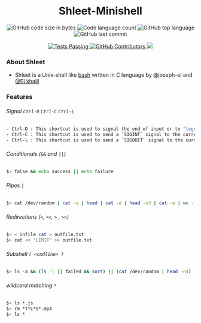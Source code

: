<h1 align="center">
	Shleet-Minishell
</h1>

<p align="center">
	<img alt="GitHub code size in bytes" src="https://img.shields.io/github/languages/code-size/joseph-el/Shleet-Minishell?color=lightblue" />
	<img alt="Code language count" src="https://img.shields.io/github/languages/count/joseph-el/Shleet-Minishell?color=yellow" />
	<img alt="GitHub top language" src="https://img.shields.io/github/languages/top/joseph-el/Shleet-Minishell?color=blue" />
	<img alt="GitHub last commit" src="https://img.shields.io/github/last-commit/joseph-el/Shleet-Minishell?color=green" />

</p>
  <p align="center">
    <a href="https://github.com/anuraghazra/github-readme-stats/actions">
      <img alt="Tests Passing" src="https://github.com/anuraghazra/github-readme-stats/workflows/Test/badge.svg" />
    </a>
    <a href="https://github.com/anuraghazra/github-readme-stats/graphs/contributors">
      <img alt="GitHub Contributors" src="https://img.shields.io/github/contributors/anuraghazra/github-readme-stats" />
    </a>
    <a href="https://codecov.io/gh/anuraghazra/github-readme-stats">
      <img src="https://codecov.io/gh/anuraghazra/github-readme-stats/branch/master/graph/badge.svg" />
    </a>
  </p>
  
### About Shleet
- Shleet is a Unix-shell like [bash](https://en.wikipedia.org/wiki/Bash_(Unix_shell)) written in C language by @joseph-el and [@ELkhalil](https://github.com/ELkhalil)
### Features

###### Signal `Ctrl-D` `Ctrl-C` `Ctrl-\`
```bash
- Ctrl-D : This shortcut is used to signal the end of input or to "logout" of a shell.
- Ctrl-C : This shortcut is used to send a `SIGINT` signal to the currently running process, which usually causes it to terminate.
- Ctrl-\ : This shortcut is used to send a `SIGQUIT` signal to the currently running process, which will usually cause it to terminate and produce a core dump.
```

###### Conditionals (`&&` and `||`)
```bash
$> false && echo success || echo failure
```
###### Pipes `|`

```bash
$> cat /dev/random | cat -e | head | cat -e | head -n3 | cat -e | wc -l
```
###### Redirections (`<`, `<<`, `>` , `>>`)

```bash
$> < infile cat > outfile.txt
$> cat << "LIMIT" >> outfile.txt
```

###### Subshell ``( <cmdline> )``
```bash
$> ls -a && (ls -l || failed && sort) || (cat /dev/random | head -n4)
```

###### wildcard matching `*`

```bash
$> ls *.js
$> rm *T*L*S*.mp4
$> ls *
```
